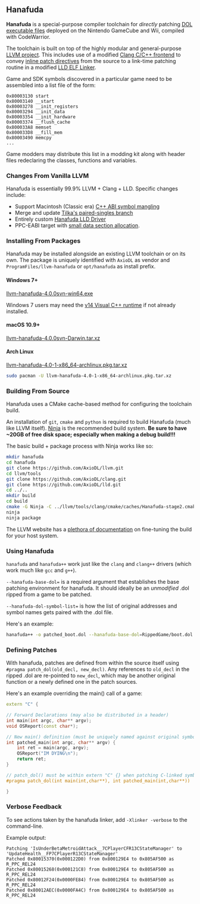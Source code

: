 ## Hanafuda

**Hanafuda** is a special-purpose compiler toolchain for *directly* patching
[DOL executable files](http://wiibrew.org/wiki/DOL) deployed on the Nintendo
GameCube and Wii, compiled with CodeWarrior.

The toolchain is built on top of the highly modular and general-purpose
[LLVM project](http://llvm.org). This includes use of a modified
[Clang C/C++ frontend](http://clang.llvm.org/) to convey
[inline patch directives](#defining-patches) from the source to a link-time patching
routine in a modified [LLD ELF Linker](http://lld.llvm.org/).

Game and SDK symbols discovered in a particular game need to be
assembled into a list file of the form:

```
0x80003130 start
0x80003140 __start
0x80003278 __init_registers
0x80003294 __init_data
0x80003354 __init_hardware
0x80003374 __flush_cache
0x800033A8 memset
0x800033D8 __fill_mem
0x80003490 memcpy
...
```

Game modders may distribute this list in a modding kit along with header files
redeclaring the classes, functions and variables.

### Changes From Vanilla LLVM

Hanafuda is essentially 99.9% LLVM + Clang + LLD. Specific changes include:

* Support Macintosh (Classic era) [C++ ABI symbol mangling](https://github.com/AxioDL/clang/blob/hanafuda/lib/AST/MacintoshMangle.cpp)
* Merge and update [Tilka's paired-singles branch](https://github.com/Tilka/llvm-ppc750cl)
* Entirely custom [Hanafuda LLD Driver](https://github.com/AxioDL/lld/blob/hanafuda/ELF/HanafudaDriver.cpp)
* PPC-EABI target with [small data section allocation](https://reviews.llvm.org/D26344).

### Installing From Packages

Hanafuda may be installed alongside an existing LLVM toolchain or on its own.
The package is uniquely identified with `AxioDL` as vendor and 
`ProgramFiles/llvm-hanafuda` or `opt/hanafuda` as install prefix.

#### Windows 7+

[llvm-hanafuda-4.0.0svn-win64.exe](https://github.com/AxioDL/hanafuda/releases/download/v4.0.0/llvm-hanafuda-4.0.0svn-win64.exe)

Windows 7 users may need the
[v14 Visual C++ runtime](https://www.microsoft.com/en-us/download/details.aspx?id=53840)
if not already installed.

#### macOS 10.9+

[llvm-hanafuda-4.0.0svn-Darwin.tar.xz](https://github.com/AxioDL/hanafuda/releases/download/v4.0.0/llvm-hanafuda-4.0.0svn-Darwin.tar.xz)

#### Arch Linux

[llvm-hanafuda-4.0-1-x86_64-archlinux.pkg.tar.xz](https://github.com/AxioDL/hanafuda/releases/download/v4.0.0/llvm-hanafuda-4.0-1-x86_64-archlinux.pkg.tar.xz)

```sh
sudo pacman -U llvm-hanafuda-4.0-1-x86_64-archlinux.pkg.tar.xz
```

### Building From Source

Hanafuda uses a CMake cache-based method for configuring the toolchain build.

An installation of `git`, `cmake` and `python` is required to build Hanafuda
(much like LLVM itself). [Ninja](https://ninja-build.org/) is the recommended
build system. **Be sure to have ~20GB of free disk space; especially when making
a debug build!!!**

The basic build + package process with Ninja works like so:

```sh
mkdir hanafuda
cd hanafuda
git clone https://github.com/AxioDL/llvm.git
cd llvm/tools
git clone https://github.com/AxioDL/clang.git
git clone https://github.com/AxioDL/lld.git
cd ../..
mkdir build
cd build
cmake -G Ninja -C ../llvm/tools/clang/cmake/caches/Hanafuda-stage2.cmake ../llvm
ninja
ninja package
```

The LLVM website has a [plethora of documentation](http://llvm.org/docs/CMake.html)
on fine-tuning the build for your host system.

### Using Hanafuda

`hanafuda` and `hanafuda++` work just like the `clang` and `clang++` drivers
(which work much like `gcc` and `g++`).

`--hanafuda-base-dol=` is a required argument that establishes the base patching
environment for hanafuda. It should ideally be an *unmodified* .dol ripped from
a game to be patched.

`--hanafuda-dol-symbol-list=` is how the list of original addresses and symbol names
gets paired with the .dol file.

Here's an example:

```sh
hanafuda++ -o patched_boot.dol --hanafuda-base-dol=RippedGame/boot.dol --hanafuda-dol-symbol-list=GamePatchingKit/GameSymbols.lst -I GamePatchingKit/include patch.cpp
```

### Defining Patches

With hanafuda, patches are defined from within the source itself using
`#pragma patch_dol(old_decl, new_decl)`. Any references to `old_decl` in the ripped
.dol are re-pointed to `new_decl`, which may be another original function or a newly
defined one in the patch sources.

Here's an example overriding the main() call of a game:

```cpp
extern "C" {

// Forward Declarations (may also be distributed in a header)
int main(int argc, char** argv);
void OSReport(const char*);

// New main() definition (must be uniquely named against original symbols)
int patched_main(int argc, char** argv) {
    int ret = main(argc, argv);
    OSReport("IM DYING\n");
    return ret;
}

// patch_dol() must be within extern "C" {} when patching C-linked symbols.
#pragma patch_dol(int main(int,char**), int patched_main(int,char**))

}
```

### Verbose Feedback

To see actions taken by the hanafuda linker, add `-Xlinker -verbose` to the
command-line.

Example output:

```
Patching 'IsUnderBetaMetroidAttack__7CPlayerCFR13CStateManager' to 'UpdateHealth__FP7CPlayerR13CStateManager'
Patched 0x80015370(0x000122D0) from 0x800129E4 to 0x805AF500 as R_PPC_REL24
Patched 0x80015268(0x000121C8) from 0x800129E4 to 0x805AF500 as R_PPC_REL24
Patched 0x80012F24(0x0000FE84) from 0x800129E4 to 0x805AF500 as R_PPC_REL24
Patched 0x80012AEC(0x0000FA4C) from 0x800129E4 to 0x805AF500 as R_PPC_REL24
```
